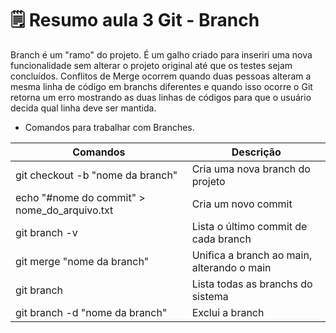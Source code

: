 # 🗒️ Resumo aula 3 Git - Branch

Branch é um "ramo" do projeto. É um galho criado para inseriri uma nova funcionalidade sem alterar o projeto original até que os testes sejam concluídos.
Conflitos de Merge ocorrem quando duas pessoas alteram a mesma linha de código em branchs diferentes e quando isso ocorre o Git retorna um erro mostrando as duas linhas de códigos para que o usuário decida qual linha deve ser mantida.

- Comandos para trabalhar com Branches.


| Comandos | Descrição |
|----------|-----------|
| git checkout -b "nome da branch"  | Cria uma nova branch do projeto |
| echo "#nome do commit" > nome_do_arquivo.txt | Cria um novo commit |
| git branch -v | Lista o último commit de cada branch |
| git merge "nome da branch" | Unifica a branch ao main, alterando o main |
| git branch | Lista todas as branchs do sistema |
| git branch -d "nome da branch" | Exclui a branch |
